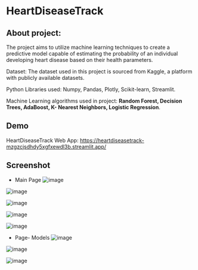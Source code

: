# HeartDiseaseTrack
## About project:
The project aims to utilize machine learning techniques to create a predictive model capable of estimating the probability of an individual developing heart disease based on their health parameters.  

Dataset: 
The dataset used in this project is sourced from Kaggle, a platform with publicly available datasets.

Python Libraries used: 
Numpy, Pandas, Plotly, Scikit-learn, Streamlit.	

Machine Learning algorithms used in project: **Random Forest, Decision Trees, AdaBoost, K- Nearest Neighbors, Logistic Regression**.
## Demo
HeartDiseaseTrack Web App: https://heartdiseasetrack-mzgzcjsdhdy5xgfxewdl3b.streamlit.app/
## Screenshot
- Main Page
![image](https://github.com/basia99ka/HeartDiseaseTrack/assets/165905205/6f2a3867-b791-49fb-ba60-f99fc47cd28d)

![image](https://github.com/basia99ka/HeartDiseaseTrack/assets/165905205/a26f607c-67a1-418f-882f-3ce509a95504)

![image](https://github.com/basia99ka/HeartDiseaseTrack/assets/165905205/7b85b4f5-9082-4cab-accd-8a314fe496e4)

![image](https://github.com/basia99ka/HeartDiseaseTrack/assets/165905205/38ccc31f-b0f8-4e9c-b1f5-1c59f3fb0c63)

![image](https://github.com/basia99ka/HeartDiseaseTrack/assets/165905205/7bbdfe3d-84d0-4583-9199-11e1b53201a3)
- Page- Models
![image](https://github.com/basia99ka/HeartDiseaseTrack/assets/165905205/66615c28-9a98-49ec-bdf2-434c1da2e41b)

![image](https://github.com/basia99ka/HeartDiseaseTrack/assets/165905205/d1a0a6bc-417f-4bec-a051-2edbc70a481c)

![image](https://github.com/basia99ka/HeartDiseaseTrack/assets/165905205/26507606-3c4f-4ba0-8e43-730630d74181)


